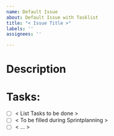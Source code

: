 ```yaml
---
name: Default Issue
about: Default Issue with Tasklist
title: "< Issue Title >"
labels: ''
assignees: ''

---
```


# Description
<Detailed Description>

# Tasks:
- [ ] < List Tasks to be done >
- [ ] < To be filled during Sprintplanning >
- [ ] < … >
